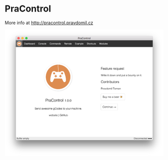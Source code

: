 PraControl
==========

More info at http://pracontrol.pravdomil.cz

![PraControl](resources/screenshot.png)

